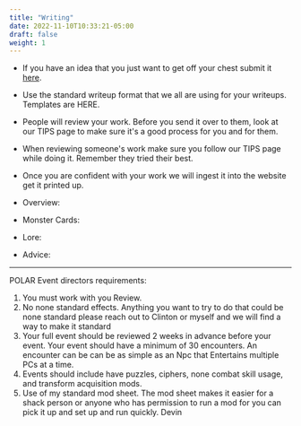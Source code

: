 ```yaml
---
title: "Writing"
date: 2022-11-10T10:33:21-05:00
draft: false
weight: 1
---
```


- If you have an idea that you just want to get off your chest submit it [here](https://forms.gle/j3n8CiwL9dvjQNsL9). 
- Use the standard writeup format that we all are using for your writeups.  Templates are HERE.
- People will review your work. Before you send it over to them, look at our TIPS page to make sure it's a good process for you and for them.
- When reviewing someone's work make sure you follow our TIPS page while doing it. Remember they tried their best. 
- Once you are confident with your work we will ingest it into the website get it printed up. 



- Overview:
- Monster Cards:
- Lore:
- Advice:



---

POLAR Event directors requirements:  

1. You must work with you Review. 
2. No none standard effects. Anything you want to try to do that could be none standard please reach out to Clinton or myself and we will find a way to make it standard 
3. Your full event should be reviewed 2 weeks in advance before your event. Your event should have a minimum of 30 encounters. An encounter can be can be as simple as an Npc that Entertains multiple PCs at a time.
4. Events should include have puzzles, ciphers, none combat skill usage, and transform acquisition mods.
5. Use of my standard mod sheet. The mod sheet makes it easier for a shack person or anyone who has permission to run a mod for you can pick it up and set up and run quickly. Devin